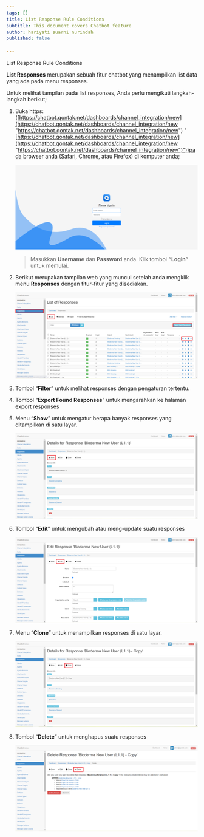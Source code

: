 ```yaml
---
tags: []
title: List Response Rule Conditions
subtitle: This document covers Chatbot feature
author: hariyati suarni nurindah
published: false

---
```

List Response Rule Conditions

**List Responses** merupakan sebuah fitur chatbot yang menampilkan list data yang ada pada menu responses.

Untuk melihat tampilan pada list responses, Anda perlu mengikuti langkah-langkah berikut;

1. Buka https: ([https://chatbot.qontak.net/dashboards/channel_integration/new](https://chatbot.qontak.net/dashboards/channel_integration/new "https://chatbot.qontak.net/dashboards/channel_integration/new") "[https://chatbot.qontak.net/dashboards/channel_integration/new](https://chatbot.qontak.net/dashboards/channel_integration/new "https://chatbot.qontak.net/dashboards/channel_integration/new")"))pada browser anda (Safari, Chrome, atau Firefox) di komputer anda;

   ![](/uploads/channell.PNG)

   > Masukkan **Username** dan **Password** anda. Klik tombol **“Login”** untuk memulai.
2. Berikut merupakan tampilan web yang muncul setelah anda mengklik menu **Responses** dengan fitur-fitur yang disediakan.

   ![](/uploads/listresponses.PNG)
3. Tombol “**Filter**” untuk melihat responses dengan pengaturan tertentu.
4. Tombol “**Export Found Responses**” untuk mengarahkan ke halaman export responses
5. Menu “**Show**” untuk mengatur berapa banyak responses yang ditampilkan di satu layar.

   ![](/uploads/listresponses1.PNG)
6. Tombol “**Edit**” untuk mengubah atau meng-update suatu responses

   ![](/uploads/listresponses2.PNG)
7. Menu “**Clone**” untuk menampilkan responses di satu layar.

   ![](/uploads/listresponses3.PNG)
8. Tombol “**Delete**” untuk menghapus suatu responses

   ![](/uploads/listresponses4.PNG)